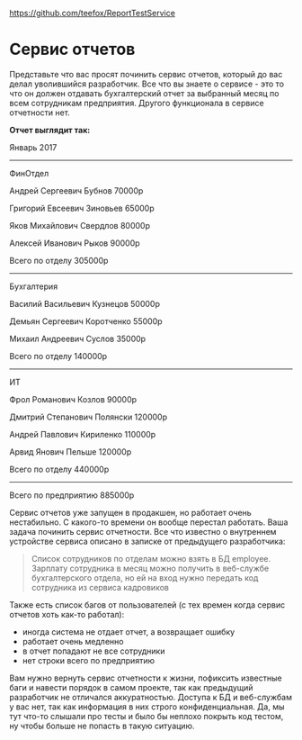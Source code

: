 https://github.com/teefox/ReportTestService 

# Сервис отчетов

Представьте что вас просят починить сервис отчетов, который до вас делал уволившийся разработчик.
Все что вы знаете о сервисе - это то что он должен отдавать бухгалтерский отчет за выбранный месяц
по всем сотрудникам предприятия. Другого функционала в сервисе отчетности нет.

**Отчет выглядит так:**

Январь 2017

---
ФинОтдел

Андрей Сергеевич Бубнов		70000р

Григорий Евсеевич Зиновьев	65000р

Яков Михайлович Свердлов	80000р

Алексей Иванович Рыков		90000р

Всего по отделу   	 		305000р

---
Бухгалтерия

Василий Васильевич Кузнецов   50000р

Демьян Сергеевич Коротченко   55000р

Михаил Андреевич Суслов		  35000р

Всего по отделу				  140000р

---  
ИТ

Фрол Романович Козлов         90000р

Дмитрий Степанович Полянски   120000р

Андрей Павлович Кириленко	  110000р

Арвид Янович Пельше           120000р

Всего по отделу				  440000р

--- 

Всего по предприятию            885000р




Сервис отчетов уже запущен в продакшен, но работает очень нестабильно. С какого-то времени он 
вообще перестал работать. Ваша задача починить сервис отчетности. Все что известно о внутреннем устройстве 
сервиса описано в записке от предыдущего разработчика:

> Список сотрудников по отделам можно взять в БД employee. Зарплату сотрудника в месяц можно получить в веб-службе бухгалтерского отдела, но ей на вход нужно передать код сотрудника из сервиса кадровиков

Также есть список багов от пользователей (с тех времен когда сервис отчетов хоть как-то работал):

+ иногда система не отдает отчет, а возвращает ошибку
+ работает очень медленно
+ в отчет попадают не все сотрудники
+ нет строки всего по предприятию

Вам нужно вернуть сервис отчетности к жизни, пофиксить известные баги и навести порядок в самом проекте, так как предыдущий разработчик не отличался аккуратностью.
Доступа к БД и веб-службам у вас нет, так как информация в них строго конфиденциальная. Да, мы тут что-то слышали про тесты и было бы неплохо покрыть код тестом, ну чтобы больше не попасть в такую ситуацию.
